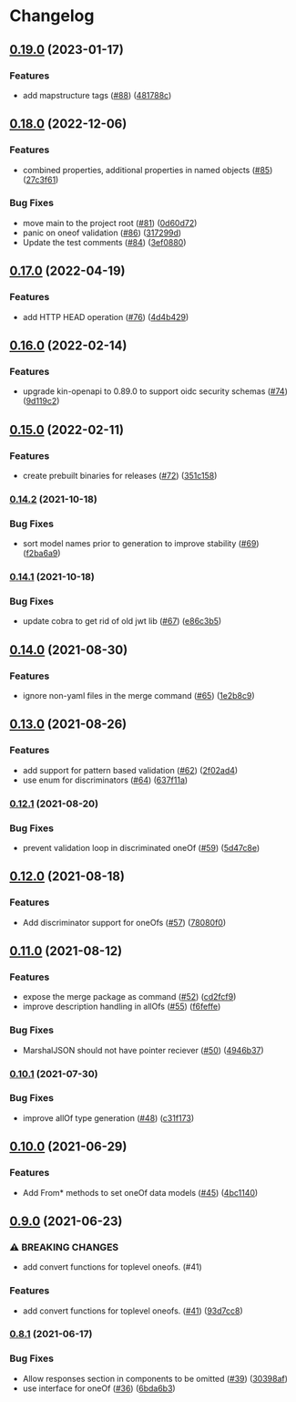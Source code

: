 # Changelog

## [0.19.0](https://www.github.com/contiamo/openapi-generator-go/compare/v0.18.0...v0.19.0) (2023-01-17)


### Features

* add mapstructure tags ([#88](https://www.github.com/contiamo/openapi-generator-go/issues/88)) ([481788c](https://www.github.com/contiamo/openapi-generator-go/commit/481788c3e6412dd710b66858bd3612bdeea1dfe9))

## [0.18.0](https://www.github.com/contiamo/openapi-generator-go/compare/v0.17.0...v0.18.0) (2022-12-06)


### Features

* combined properties, additional properties in named objects ([#85](https://www.github.com/contiamo/openapi-generator-go/issues/85)) ([27c3f61](https://www.github.com/contiamo/openapi-generator-go/commit/27c3f61a449e0d720f72959e45fc8687fb8f4fb4))


### Bug Fixes

* move main to the project root ([#81](https://www.github.com/contiamo/openapi-generator-go/issues/81)) ([0d60d72](https://www.github.com/contiamo/openapi-generator-go/commit/0d60d72ef9e3105413fba06669773b9858bd9025))
* panic on oneof validation ([#86](https://www.github.com/contiamo/openapi-generator-go/issues/86)) ([317299d](https://www.github.com/contiamo/openapi-generator-go/commit/317299d3b2d7adb387c052224070fbe17be0ad84))
* Update the test comments ([#84](https://www.github.com/contiamo/openapi-generator-go/issues/84)) ([3ef0880](https://www.github.com/contiamo/openapi-generator-go/commit/3ef08804f9b356eaec81b2168d160ea50c3e1d7b))

## [0.17.0](https://www.github.com/contiamo/openapi-generator-go/compare/v0.16.0...v0.17.0) (2022-04-19)


### Features

* add HTTP HEAD operation ([#76](https://www.github.com/contiamo/openapi-generator-go/issues/76)) ([4d4b429](https://www.github.com/contiamo/openapi-generator-go/commit/4d4b429a8ca1682c024c91252b0a06231610da57))

## [0.16.0](https://www.github.com/contiamo/openapi-generator-go/compare/v0.15.0...v0.16.0) (2022-02-14)


### Features

* upgrade kin-openapi to 0.89.0 to support oidc security schemas ([#74](https://www.github.com/contiamo/openapi-generator-go/issues/74)) ([9d119c2](https://www.github.com/contiamo/openapi-generator-go/commit/9d119c2ebb1d8deefa2932d37f0bab314e77f5ef))

## [0.15.0](https://www.github.com/contiamo/openapi-generator-go/compare/v0.14.2...v0.15.0) (2022-02-11)


### Features

* create prebuilt binaries for releases ([#72](https://www.github.com/contiamo/openapi-generator-go/issues/72)) ([351c158](https://www.github.com/contiamo/openapi-generator-go/commit/351c15816630d09b966511939c69b050303b52fe))

### [0.14.2](https://www.github.com/contiamo/openapi-generator-go/compare/v0.14.1...v0.14.2) (2021-10-18)


### Bug Fixes

* sort model names prior to generation to improve stability ([#69](https://www.github.com/contiamo/openapi-generator-go/issues/69)) ([f2ba6a9](https://www.github.com/contiamo/openapi-generator-go/commit/f2ba6a93a56e213ea1354805972ad1231bee5708))

### [0.14.1](https://www.github.com/contiamo/openapi-generator-go/compare/v0.14.0...v0.14.1) (2021-10-18)


### Bug Fixes

* update cobra to get rid of old jwt lib ([#67](https://www.github.com/contiamo/openapi-generator-go/issues/67)) ([e86c3b5](https://www.github.com/contiamo/openapi-generator-go/commit/e86c3b522d4d01df948c6f8beb6a32e55184df7c))

## [0.14.0](https://www.github.com/contiamo/openapi-generator-go/compare/v0.13.0...v0.14.0) (2021-08-30)


### Features

* ignore non-yaml files in the merge command ([#65](https://www.github.com/contiamo/openapi-generator-go/issues/65)) ([1e2b8c9](https://www.github.com/contiamo/openapi-generator-go/commit/1e2b8c9456e79efbd92da5d581406c78f312014f))

## [0.13.0](https://www.github.com/contiamo/openapi-generator-go/compare/v0.12.1...v0.13.0) (2021-08-26)


### Features

* add support for pattern based validation ([#62](https://www.github.com/contiamo/openapi-generator-go/issues/62)) ([2f02ad4](https://www.github.com/contiamo/openapi-generator-go/commit/2f02ad457e539abb3e9bf15489cf2914bf6afe2e))
* use enum for discriminators ([#64](https://www.github.com/contiamo/openapi-generator-go/issues/64)) ([637f11a](https://www.github.com/contiamo/openapi-generator-go/commit/637f11a435c9286396ce857903eb21b8768af34f))

### [0.12.1](https://www.github.com/contiamo/openapi-generator-go/compare/v0.12.0...v0.12.1) (2021-08-20)


### Bug Fixes

* prevent validation loop in discriminated oneOf ([#59](https://www.github.com/contiamo/openapi-generator-go/issues/59)) ([5d47c8e](https://www.github.com/contiamo/openapi-generator-go/commit/5d47c8e9779797aa2357546bd7c87ba476b9216f))

## [0.12.0](https://www.github.com/contiamo/openapi-generator-go/compare/v0.11.0...v0.12.0) (2021-08-18)


### Features

* Add discriminator support for oneOfs ([#57](https://www.github.com/contiamo/openapi-generator-go/issues/57)) ([78080f0](https://www.github.com/contiamo/openapi-generator-go/commit/78080f097ffdaba8ecd8207f8d2e13e236493f2f))

## [0.11.0](https://www.github.com/contiamo/openapi-generator-go/compare/v0.10.1...v0.11.0) (2021-08-12)


### Features

* expose the merge package as command ([#52](https://www.github.com/contiamo/openapi-generator-go/issues/52)) ([cd2fcf9](https://www.github.com/contiamo/openapi-generator-go/commit/cd2fcf98ddb8ee39d659741f9866732e4c32ff69))
* improve description handling in allOfs ([#55](https://www.github.com/contiamo/openapi-generator-go/issues/55)) ([f6feffe](https://www.github.com/contiamo/openapi-generator-go/commit/f6feffe7cd47d292ab52ed14ef75331f67655aa6))


### Bug Fixes

* MarshalJSON should not have pointer reciever ([#50](https://www.github.com/contiamo/openapi-generator-go/issues/50)) ([4946b37](https://www.github.com/contiamo/openapi-generator-go/commit/4946b3735971663689344c77432e6aef18880b34))

### [0.10.1](https://www.github.com/contiamo/openapi-generator-go/compare/v0.10.0...v0.10.1) (2021-07-30)


### Bug Fixes

* improve allOf type generation ([#48](https://www.github.com/contiamo/openapi-generator-go/issues/48)) ([c31f173](https://www.github.com/contiamo/openapi-generator-go/commit/c31f1733f4dddcea02c1c6ca6a0ecdf74312b72e))

## [0.10.0](https://www.github.com/contiamo/openapi-generator-go/compare/v0.9.0...v0.10.0) (2021-06-29)


### Features

* Add From* methods to set oneOf data models ([#45](https://www.github.com/contiamo/openapi-generator-go/issues/45)) ([4bc1140](https://www.github.com/contiamo/openapi-generator-go/commit/4bc11402f23e615422f23e3f224779d0e250dad1))

## [0.9.0](https://www.github.com/contiamo/openapi-generator-go/compare/v0.8.1...v0.9.0) (2021-06-23)


### ⚠ BREAKING CHANGES

* add convert functions for toplevel oneofs. (#41)

### Features

* add convert functions for toplevel oneofs. ([#41](https://www.github.com/contiamo/openapi-generator-go/issues/41)) ([93d7cc8](https://www.github.com/contiamo/openapi-generator-go/commit/93d7cc8e4c66226352317be5ec33ee50f7580f6b))

### [0.8.1](https://www.github.com/contiamo/openapi-generator-go/compare/v0.8.0...v0.8.1) (2021-06-17)


### Bug Fixes

* Allow responses section in components to be omitted ([#39](https://www.github.com/contiamo/openapi-generator-go/issues/39)) ([30398af](https://www.github.com/contiamo/openapi-generator-go/commit/30398affd55074b774627deccb42b5db396a88aa))
* use interface for oneOf ([#36](https://www.github.com/contiamo/openapi-generator-go/issues/36)) ([6bda6b3](https://www.github.com/contiamo/openapi-generator-go/commit/6bda6b3930d42dece3ac1f29054950267dabba76))
